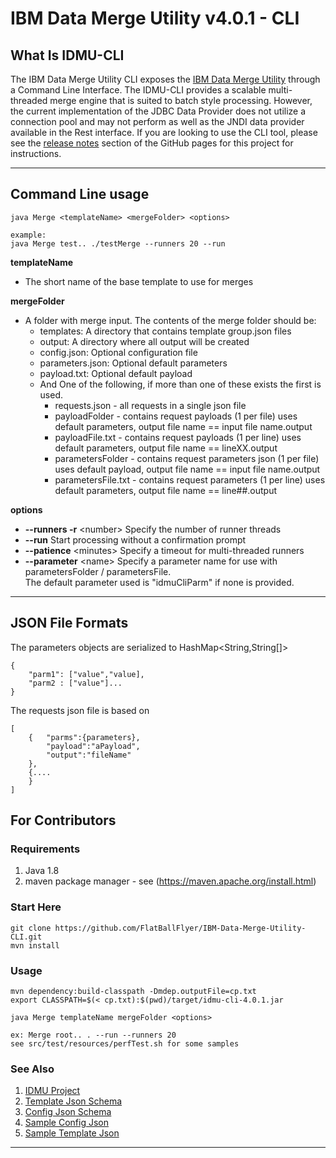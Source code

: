 # IBM Data Merge Utility v4.0.1 - CLI

## What Is IDMU-CLI
The IBM Data Merge Utility CLI exposes the [IBM Data Merge Utility](http://flatballflyer.github.io/IBM-Data-Merge-Utility/) through a Command Line Interface. The IDMU-CLI provides a scalable multi-threaded merge engine that is suited to batch style processing. However, the current implementation of the JDBC Data Provider does not utilize a connection pool and may not perform as well as the JNDI data provider available in the Rest interface. If you are looking to use the CLI tool, please see the [release notes](https://github.com/FlatBallFlyer/IBM-Data-Merge-Utility-CLI/releases) section of the GitHub pages for this project for instructions.

---

## Command Line usage

```
java Merge <templateName> <mergeFolder> <options>

example:
java Merge test.. ./testMerge --runners 20 --run

```

__templateName__
* The short name of the base template to use for merges 		

__mergeFolder__
* A folder with merge input. The contents of the merge folder should be:
  * templates: A directory that contains template group.json files 
  * output: A directory where all output will be created
  * config.json: Optional configuration file
  * parameters.json: Optional default parameters
  * payload.txt: Optional default payload
  * And One of the following, if more than one of these exists the first is used.
    * requests.json - all requests in a single json file
    * payloadFolder - contains request payloads (1 per file) uses default parameters, output file name == input file name.output 
    * payloadFile.txt - contains request payloads (1 per line) uses default parameters, output file name == lineXX.output
    * parametersFolder - contains request parameters json (1 per file) uses default payload, output file name == input file name.output
    * parametersFile.txt - contains request parameters (1 per line) uses default parameters, output file name == line##.output

__options__									
  * __--runners  -r__ &lt;number&gt; 
Specify the number of runner threads 
  * __--run__ 
Start processing without a confirmation prompt 	
  * __--patience__ &lt;minutes&gt; 
Specify a timeout for multi-threaded runners 
  * __--parameter__ &lt;name&gt; 
Specify a parameter name for use with parametersFolder / parametersFile.  
The default parameter used is "idmuCliParm" if none is provided. 
												
---

## JSON File Formats
The parameters objects are serialized to HashMap<String,String[]>

```
{
	"parm1": ["value","value], 
	"parm2 : ["value"]...
}
```

The requests json file is based on
```
[
	{	"parms":{parameters}, 
		"payload":"aPayload", 
		"output":"fileName"
	},
	{....
	}
]
```
## For Contributors 
### Requirements
1. Java 1.8 
1. maven package manager - see (https://maven.apache.org/install.html)

### Start Here

```
git clone https://github.com/FlatBallFlyer/IBM-Data-Merge-Utility-CLI.git
mvn install
```

### Usage

```
mvn dependency:build-classpath -Dmdep.outputFile=cp.txt
export CLASSPATH=$(< cp.txt):$(pwd)/target/idmu-cli-4.0.1.jar

java Merge templateName mergeFolder <options>

ex: Merge root.. . --run --runners 20
see src/test/resources/perfTest.sh for some samples
```

### See Also
1. [IDMU Project](https://github.com/FlatBallFlyer/IBM-Data-Merge-Utility)
1. [Template Json Schema](https://github.com/FlatBallFlyer/IBM-Data-Merge-Utility/blob/master/WebContent/jsonSchema/schema.template.json)
1. [Config Json Schema](https://github.com/FlatBallFlyer/IBM-Data-Merge-Utility/blob/master/WebContent/jsonSchema/schema.config.json)
1. [Sample Config Json](https://github.com/FlatBallFlyer/IBM-Data-Merge-Utility/blob/master/src/test/resources/config.sample.json)
1. [Sample Template Json](https://github.com/FlatBallFlyer/IBM-Data-Merge-Utility/blob/master/src/test/resources/system.sample.json)

---